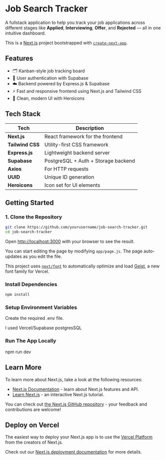 # Job Search Tracker

A fullstack application to help you track your job applications across different stages like **Applied**, **Interviewing**, **Offer**, and **Rejected** — all in one intuitive dashboard.

This is a [Next.js](https://nextjs.org) project bootstrapped with [`create-next-app`](https://github.com/vercel/next.js/tree/canary/packages/create-next-app).

## Features

-   🗂️ Kanban-style job tracking board
-   🔐 User authentication with Supabase
-   ☁️ Backend powered by Express.js & Supabase
-   ⚡ Fast and responsive frontend using Next.js and Tailwind CSS
-   🎯 Clean, modern UI with Heroicons

## Tech Stack

| Tech             | Description                         |
| ---------------- | ----------------------------------- |
| **Next.js**      | React framework for the frontend    |
| **Tailwind CSS** | Utility-first CSS framework         |
| **Express.js**   | Lightweight backend server          |
| **Supabase**     | PostgreSQL + Auth + Storage backend |
| **Axios**        | For HTTP requests                   |
| **UUID**         | Unique ID generation                |
| **Heroicons**    | Icon set for UI elements            |

## Getting Started

### 1. Clone the Repository

```bash
git clone https://github.com/yourusername/job-search-tracker.git
cd job-search-tracker
```

Open [http://localhost:3000](http://localhost:3000) with your browser to see the result.

You can start editing the page by modifying `app/page.js`. The page auto-updates as you edit the file.

This project uses [`next/font`](https://nextjs.org/docs/app/building-your-application/optimizing/fonts) to automatically optimize and load [Geist](https://vercel.com/font), a new font family for Vercel.

### Install Dependencies

```bash
npm install
```

### Setup Environment Variables

Create the required .env file.

I used Vercel/Supabase postgresSQL

### Run The App Locally

npm run dev

## Learn More

To learn more about Next.js, take a look at the following resources:

-   [Next.js Documentation](https://nextjs.org/docs) - learn about Next.js features and API.
-   [Learn Next.js](https://nextjs.org/learn) - an interactive Next.js tutorial.

You can check out [the Next.js GitHub repository](https://github.com/vercel/next.js) - your feedback and contributions are welcome!

## Deploy on Vercel

The easiest way to deploy your Next.js app is to use the [Vercel Platform](https://vercel.com/new?utm_medium=default-template&filter=next.js&utm_source=create-next-app&utm_campaign=create-next-app-readme) from the creators of Next.js.

Check out our [Next.js deployment documentation](https://nextjs.org/docs/app/building-your-application/deploying) for more details.
